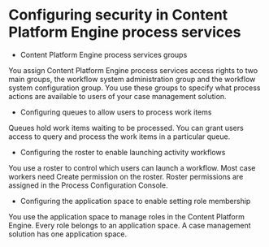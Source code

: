# Configuring security in Content Platform Engine process services

- Content Platform Engine process services groups

You assign Content Platform Engine process services access rights to two main groups, the workflow system administration group and the workflow system configuration group. You use these groups to specify what process actions are available to users of your case management solution.
- Configuring queues to allow users to process work items

Queues hold work items waiting to be processed. You can grant users access to query and process the work items in a particular queue.
- Configuring the roster to enable launching activity workflows

You use a roster to control which users can launch a workflow. Most case workers need Create permission on the roster. Roster permissions are assigned in the Process Configuration Console.
- Configuring the application space to enable setting role membership

You use the application space to manage roles in the Content Platform Engine. Every role belongs to an application space. A case management solution has one application space.